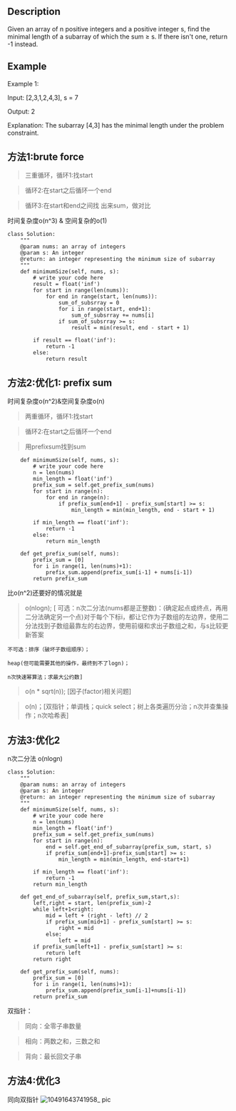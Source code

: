 ## Description
Given an array of n positive integers and a positive integer s, find the minimal length of a subarray of which the sum ≥ s. If there isn't one, return -1 instead.

## Example
Example 1:

Input: [2,3,1,2,4,3], s = 7

Output: 2

Explanation: The subarray [4,3] has the minimal length under the problem constraint.

## 方法1:brute force 

> 三重循环，循环1:找start

> 循环2:在start之后循环一个end

> 循环3:在start和end之间找 出来sum，做对比

时间复杂度o(n^3) & 空间复杂的o(1)
```
class Solution:
    """
    @param nums: an array of integers
    @param s: An integer
    @return: an integer representing the minimum size of subarray
    """
    def minimumSize(self, nums, s):
        # write your code here
        result = float('inf')
        for start in range(len(nums)):
            for end in range(start, len(nums)):
                sum_of_subsrray = 0
                for i in range(start, end+1):
                    sum_of_subsrray += nums[i]
                if sum_of_subsrray >= s:
                    result = min(result, end - start + 1)

        if result == float('inf'):
            return -1
        else:
            return result

```
## 方法2:优化1: prefix sum 
时间复杂度o(n^2)&空间复杂度o(n)

> 两重循环，循环1:找start

> 循环2:在start之后循环一个end

> 用prefixsum找到sum


```
    def minimumSize(self, nums, s):
        # write your code here
        n = len(nums)
        min_length = float('inf')
        prefix_sum = self.get_prefix_sum(nums)
        for start in range(n):
            for end in range(n):
                if prefix_sum[end+1] - prefix_sum[start] >= s:
                    min_length = min(min_length, end - start + 1)

        if min_length == float('inf'):
            return -1
        else:
            return min_length

    def get_prefix_sum(self, nums):
        prefix_sum = [0]
        for i in range(1, len(nums)+1):
            prefix_sum.append(prefix_sum[i-1] + nums[i-1])
        return prefix_sum
```

比o(n^2)还要好的情况就是 

>o(nlogn);
[
    可选：n次二分法(nums都是正整数)：(确定起点或终点，再用二分法确定另一个点)对于每个下标i，都让它作为子数组的左边界，使用二分法找到子数组最靠左的右边界，使用前缀和求出子数组之和，与s比较更新答案

    不可选：排序（破坏子数组顺序）；

    heap(但可能需要其他的操作，最终到不了logn)；

    n次快速幂算法；求最大公约数]

>o(n * sqrt(n)); [因子(factor)相关问题]

>o(n)；[双指针；单调栈；quick select；树上各类遍历分治；n次并查集操作；n次哈希表]

## 方法3:优化2
n次二分法 o(nlogn)

```
class Solution:
    """
    @param nums: an array of integers
    @param s: An integer
    @return: an integer representing the minimum size of subarray
    """
    def minimumSize(self, nums, s):
        # write your code here
        n = len(nums)
        min_length = float('inf')
        prefix_sum = self.get_prefix_sum(nums)
        for start in range(n):
            end = self.get_end_of_subarray(prefix_sum, start, s)
            if prefix_sum[end+1]-prefix_sum[start] >= s:
                min_length = min(min_length, end-start+1)
        
        if min_length == float('inf'):
            return -1
        return min_length

    def get_end_of_subarray(self, prefix_sum,start,s):
        left,right = start, len(prefix_sum)-2
        while left+1<right:
            mid = left + (right - left) // 2
            if prefix_sum[mid+1] - prefix_sum[start] >= s:
                right = mid
            else:
                left = mid
        if prefix_sum[left+1] - prefix_sum[start] >= s:
            return left
        return right

    def get_prefix_sum(self, nums):
        prefix_sum = [0]
        for i in range(1, len(nums)+1):
            prefix_sum.append(prefix_sum[i-1]+nums[i-1])
        return prefix_sum
```

双指针：

> 同向：全零子串数量

> 相向：两数之和，三数之和

> 背向：最长回文子串

## 方法4:优化3

同向双指针
![10491643741958_ pic](https://user-images.githubusercontent.com/60911066/152033181-cfe5125a-705b-4d90-b774-5bf0f97ccbd0.jpg)

